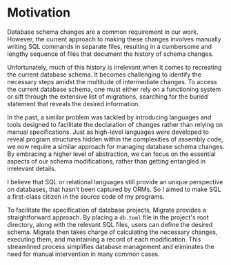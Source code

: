 # Motivation

Database schema changes are a common requirement in our work.
However, the current approach to making these changes involves manually
writing SQL commands in separate files, resulting in a cumbersome and
lengthy sequence of files that document the history of schema changes.

Unfortunately, much of this history is irrelevant when it comes to
recreating the current database schema. It becomes challenging to identify
the necessary steps amidst the multitude of intermediate changes.
To access the current database schema, one must either rely on a
functioning system or sift through the extensive list of migrations,
searching for the buried statement that reveals the desired information.

In the past, a similar problem was tackled by introducing languages and tools
designed to facilitate the declaration of changes rather than relying on manual
specifications. Just as high-level languages were developed to reveal program
structures hidden within the complexities of assembly code, we now require a
similar approach for managing database schema changes. By embracing a higher
level of abstraction, we can focus on the essential aspects of our schema
modifications, rather than getting entangled in irrelevant details.

I believe that SQL or relational languages still provide an unique perspective
on databases, that hasn't been captured by ORMs. So I aimed to make SQL a first-class
citizen in the source code of my programs.

To facilitate the specification of database projects, Migrate provides a straightforward
approach. By placing a `db.toml` file in the project's root directory,
along with the relevant SQL files, users can define the desired schema.
Migrate then takes charge of calculating the necessary changes, executing them,
and maintaining a record of each modification. This streamlined process simplifies
database management and eliminates the need for manual intervention in many common cases.